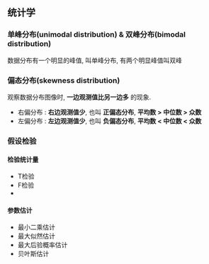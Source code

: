 ## 统计学 
### 单峰分布(unimodal distribution) & 双峰分布(bimodal distribution)
数据分布有一个明显的峰值, 叫单峰分布, 有两个明显峰值叫双峰 

### 偏态分布(skewness distribution) 
观察数据分布图像时, **一边观测值比另一边多** 的现象.
- 右偏分布 : **右边观测值少**, 也叫 **正偏态分布**, **平均数 $\gt$ 中位数 $\gt$ 众数**
- 左偏分布 : **左边观测值少**, 也叫 **负偏态分布**, **平均数 $\lt$ 中位数 $\lt$ 众数**

### 假设检验
#### 检验统计量 
- T检验
- F检验
- 

#### 参数估计  
- 最小二乘估计
- 最大似然估计 
- 最大后验概率估计 
- 贝叶斯估计 

